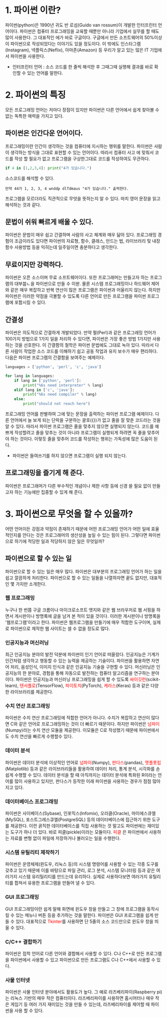 # 1. 파이썬 이란?
파이썬(python)은 1990년 귀도 반 로섬(Guido van rossum)이 개발한 인터프린터 언어이다. 파이썬은 컴퓨터 프로그래밍을 교육할 때뿐만 아니라 기업에서 실무를 할 때도 많이 사용한다. 그 대표적인 에가 바로 구글이다. 구글에서 만든 소프트웨어의 50%이상이 파이썬으로 작성되었다는 이야기도 있을 정도이다. 이 밖에도 인스타그램(Instagram), 넥플릭스(Neflix), 아마존(Amazon) 등 우리가 알고 있는 많은 IT 기업에서 파이썬을 사용한다.
* 인터프린터 언어 : 소스 코드를 한 줄씩 해석한 후 그때그때 실행해 결과를 바로 확인할 수 있는 언어를 말한다.

# 2. 파이썬의 특징 
모든 프로그래밍 언어는 저마다 장점이 있지만 파이썬은 다른 언어에서 쉽게 찾아볼 수 없는 독특한 매력을 가지고 있다.

## 파이썬은 인간다운 언어이다.
프로그래밍이란 인간이 생각하는 것을 컴퓨터에 지시하는 행위를 말한다. 파이썬은 사람이 생각하는 방식을 그대로 표현할 수 있는 언어이다. 따라서 컴퓨터 사고 에 맞춰서 코드를 작성 할 필요가 없고 프로그램을 구상한그대로 코드를 작성하여도 무관하다.
```python 
if 4 in [1,2,3,4]: print("4가 있습니다.")
```
소스코드를 해석할 수 있다.
```
만약 44가 1, 2, 3, 4 wnddp dlTdmaus "4가 있습니다." 출력한다.
```
프로그램을 모르더라도 직관적으로 무엇을 뜻하는지 알 수 있다. 마치 영어 문장을 읽고 해석하는 것과 같다.

## 문법이 쉬워 빠르게 배울 수 있다.
파이썬은 문법이 매우 쉽고 간결하며 사람의 사고 체계와 매우 닮아 있다. 프로그래밍 경험이 조금이라도 있다면 파이썬의 자료형, 함수, 클래스, 만드는 법, 라이브러리 및 내장 함수 사용방법 등을 익히는데 일주일이면 충분하다고 생각한다.

## 무료이지만 강력하다.
파이썬은 오픈 소스이며 무료 소프트웨어이다. 또한 프로그래머는 만들고자 하는 프로그램의 대부붑ㄴ을 파이썬으로 만들 수 이싿. 물론 시스템 프로그래밍이나 하드웨어 제어와 같은 매우 복잡하고 반복 연산이 많은 프로그램은 파이썬과 어울리지 않는다. 하지만 파이썬은 이러한 약점을 극볼할 수 있도록 다른 언어로 만든 프로그램을 파이썬 프로그램에 포함시킬 수 있다.
## 간결성
파이썬은 의도적으로 간결하게 개발되었다. 만약 펄(Perl)과 같은 프로그래밍 언어가 100가지 방법으로 1가지 일을 처리하 수 있다면, 파이썬은 가장 좋은 방법 1가지만 사용하는 것을 선호한다. 이 간결함의 철학은 파이썬 문법에도 그대로 녹아 있다. 따라서 다른 사람이 작업한 소스 코드를 이해하기 쉽고 공동 작업과 유지 보수가 매우 편리하다.
다음은 파이썬 프로그램의 간결함을 보여주는 예제이다.
```python
languages = ['python', 'perl', 'c', 'java']

for lang in languages:
    if lang in ['python', 'perl']:
        print("%6s need interpreter" % lang)
    elif lang in ['c', 'java']:
        print("%6s need compiler" % lang)
    else:
        print("should not reach here")
```
프로그래밍 언어를 판별하여 그에 맞는 문장을 출력하는 파이썬 프로그램 예제이다. 다른 언어에서 늘 보게 되는 단락을 구분하는 괄호({})가 없고 줄을  잘 맞춘 코드라는 것을 알 수 있다.
따라서 파이썬 프로그램은 줄을 맞추지 않으면 실행되지 않는다. 코드를 예쁘게 작성할려고 줄을 맞추는 것이 아니라 프로그램이 실행되게 하려면 꼭 줄을 맞추어야 하는 것이다. 이렇듯 줄을 맞추어 코드를 작성하는 행위는 가독성에 많은 도움이 된다.
* 파이썬은 들여쓰기를 하지 않으면 프로그램이 실행 되지 않는다.

## 프로그래밍을 즐기게 해 준다.
파이썬은 프로그래머가 다른 부수적인 개념이나 제한 사항 등에 신경 쓸 필요 없이 만들고자 하는 기능에만 집중할 수 있게 해 준다.

# 3. 파이썬으로 무엇을 할 수 있을까?
어떤 언어이든 강점과 약점이 존재하기 때문에 어떤 프로그래밍 언어가 어떤 일에 효율적인지를 안다는 것은 프로그래머의 생산성을 높일 수 있는 힘이 된다. 그렇다면 파이썬으로 하기에 적당한 일과 적당하지 않은 일은 무엇일까? 

## 파이썬으로 할 수 있는 일
파이썬으로 할 수 있는 일은 매우 많다. 파이썬은 대부분의 프로그래밍 언어가 하는 일을 쉽고 깔끔하게 처리한다. 파이썬으로 할 수 있는 일들을 나열하자면 끝도 없지만, 대표적인 몇 가지만 소개한다.

### 웹 프로그래밍
 누구나 한 번쯤 구글 크롬이나 마이크로소프트 엣지와 같은 웹 브라우저로 웹 서핑을 하면서 게시판이나 방명록에 글을 남겨 본 적이 있을 것이다. 이러한 게시판이나 방명록을 '웹프로그램'이라고 한다. 파이썬은 웹프로그램을 만들기에 매우 적합한 도구이며, 실제로 파이썬으로 제작한 웹 사이트는 셀 수 없을 정도로 많다.

 ### 인공지능과 머신러닝
 최근 인공지능 분야의 발전 덕분에 파이썬이 인기 언어로 떠올랐다. 인공지능은 기계가 인간처럼 생각하고 행동할 수 있는 능력을 제공하는 기술이다. 파이썬을 활용하면 자연어 처리, 음성인식, 이미지 인식과 같은 인공지능 기술을 구현할 수 있다. 머신러닝은 인공지능의 한 분야로, 경험을 통해 자동으로 발전하는 컴퓨터 알고리즘을 연구하는 분야이다. 파이썬은 인공지능과 머신러닝 프로그래밍을 쉽게 할 수 있도록 <span style="color:red"> 싸이깃런</span>(scikit-learn), <span style="color:red"> 텐서플로</span>(TensorFlow), <span style="color:red"> 파이토치</span>(PyTorch), <span style="color:red"> 케라스</span>(Keras) 등과 같은 다양한 라이브러리를 제공한다.

 ### 수치 연산 프로그래밍
 파이썬은 수치 연산 프로그래밍에 적합한 언어가 아니다. 수치가 복잡하고 연산이 많다면 C와 같은 언어로 프로그래밍하는 것이 더 빠르기 때문이다. 하지만 파이썬은 <span style="color:red">넘파이</span>(Numpy)라는 수치 연산 모듈을 제공한다. 이모듈은 C로 작성했기 때문에 파이썬에서도 수치 연산을 빠르게 수행할수 있다.

 ### 데이터 분석
 파이썬은 데이터 분석에 이상적인 언어로  <span style="color:red">넘파이</span>(Numpy),  <span style="color:red">판다스</span>(pandas),  <span style="color:red">맷플롯립</span>(Matplotlib) 등과 같은 라이브러리들을 활용하여 데이터 처리, 통계 분석, 시각화를 손쉽게 수행할 수 있다. 데이터 분석을 할 때 아직까지는 데이터 분석에 특화된 R이라는 언어를 많이 사용하고 있지만, 판다스가 등작한 이래 파이썬을 사용하는 경우가 점점 많아지고 있다.

 ### 데이터베이스 프로그래밍
 파이썬은 사이베이스(Sybase), 인포믹스(Infomix), 오라클(Oracle), 마이에스큐엘(MySQL), 포스트그레스큐엘(PostgreSQL) 등의 데이터베이스에 접근하기 위한 도구를 제공한다.
이런 굵직한 데이터베이스를 직접 사용하는 것 말고도 파이썬에는 재미있는 도구가 하나 더 있다. 바로 피클(pickle)이라는 모듈이다. <span style="color:red">피클 </span>은 파이썬에서 사용하는 자료를 변형 없이 파일에 저장하거나 불러오는 일을 수행한다.

### 시스템 유틸리티 제작하기
파이썬은 운영체제(윈도우, 리눅스 등)의 시스템 명령어를 사용할 수 있는 각종 도구를 갖추고 있기 때문에 이를 바탕으로 파일 관리, 로그 분석, 시스템 모니터링 등과 같은 여러가지 시스템 유리틸리티를 만드는데 유리하다. 실제로 사용하다보면 여러가지 유틸리티를 합쳐서 유용한 프로그램을 만들어 낼 수 있다.

### GUI 프로그래밍
GUI 프로그래밍이란 쉽게 말해 화면에 윈도우 창을 만들고 그 창에 프로그램을 동작시킬 수 있는 메뉴나 버튼 등을 추가하는 것을 말한다. 파이썬은 GUI 프로그램을 쉽게 만들 수 있다. 대표적으로 <span style="color:red">Tkinter</span>를 사용하면 단 5줄의 소스 코드만으로 윈도우 창을 띄울 수 있다.

### C/C++ 결합하기
파이썬은 접착 언어로 다른 언어와 결합해서 사용할 수 있다. C나 C++로 만든 프로그램을 파이썬에서 사용할 수 있고 파이썬으로 만든 프로그램도 C나 C++에서 사용할 수 있다.

### 사물 인터넷
파이썬은 사물 인터넷 분야에서도 활용도가 높다. 그 예로 라즈베리파이(Raspberry pi)는 리눅스 기반의 매우 작은 컴퓨터이다. 라즈베리파이를 사용하면 홈시어터나 매우 작은 게임기 등 여러 가지 재미있는 것을 만들 수 있는데, 라즈베리파이를 제어할 때 파이썬을 사용 할 수 있다.